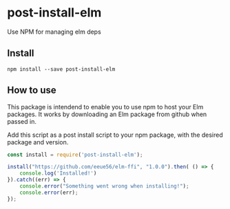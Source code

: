 # post-install-elm
Use NPM for managing elm deps


## Install

```
npm install --save post-install-elm
```

## How to use

This package is intendend to enable you to use npm to host your Elm packages. It works by downloading an Elm package from github when passed in.

Add this script as a post install script to your npm package, with the desired package and version.

```javascript
const install = require('post-install-elm');

install("https://github.com/eeue56/elm-ffi", "1.0.0").then( () => {
	console.log('Installed!')
}).catch((err) => {
	console.error("Something went wrong when installing!");
	console.error(err);
});
```